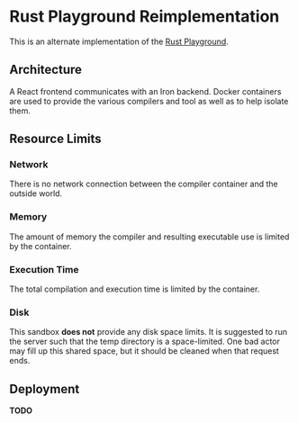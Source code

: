 # Rust Playground Reimplementation

This is an alternate implementation of the [Rust Playground][play].

[play]: https://play.rust-lang.org/

## Architecture

A React frontend communicates with an Iron backend. Docker containers
are used to provide the various compilers and tool as well as to help
isolate them.

## Resource Limits

### Network

There is no network connection between the compiler container and the
outside world.

### Memory

The amount of memory the compiler and resulting executable use is
limited by the container.

### Execution Time

The total compilation and execution time is limited by the container.

### Disk

This sandbox **does not** provide any disk space limits. It is
suggested to run the server such that the temp directory is a
space-limited. One bad actor may fill up this shared space, but it
should be cleaned when that request ends.

## Deployment

**TODO**
